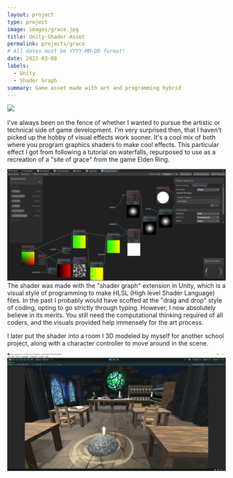 ```yaml
---
layout: project
type: project
image: images/grace.jpg
title: Unity-Shader-Asset
permalink: projects/grace
# All dates must be YYYY-MM-DD format!
date: 2022-03-08
labels:
  - Unity
  - Shader Graph
summary: Game asset made with art and programming hybrid
---
```


<img class="ui small right floated rounded image" src="../images/grace.gif">

I've always been on the fence of whether I wanted to pursue the artistic or technical side of game development. I'm very surprised then, that I haven't picked up the hobby of visual effects work sooner. It's a cool mix of both where you program graphics shaders to make cool effects. This particular effect I got from following a tutorial on waterfalls, repurposed to use as a recreation of a "site of grace" from the game Elden Ring.

<img class="ui medium floated rounded image" src="../images/shader.png">
The shader was made with the "shader graph" extension in Unity, which is a visual style of programming to make HLSL (High level Shader Language) files. In the past I probably would have scoffed at the "drag and drop" style of coding, opting to go strictly through typing. However, I now absolutely believe in its merits. You still need the computational thinking required of all coders, and the visuals provided help immensely for the art process.

I later put the shader into a room I 3D modeled by myself for another school project, along with a character controller to move around in the scene.

<img class="ui image" src="../images/scene.jpg">

